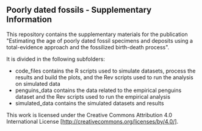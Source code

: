 ## Poorly dated fossils - Supplementary Information

This repository contains the supplementary materials for the publication "Estimating the age of poorly dated fossil specimens and deposits using a total-evidence approach and the fossilized birth-death process".

It is divided in the following subfolders:

 * code_files contains the R scripts used to simulate datasets, process the results and build the plots, and the Rev scripts used to run the analysis on simulated data
 * penguins_data contains the data related to the empirical penguins dataset and the Rev scripts used to run the empirical analysis
 * simulated_data contains the simulated datasets and results

This work is licensed under the Creative Commons Attribution 4.0 International License [http://creativecommons.org/licenses/by/4.0/].
